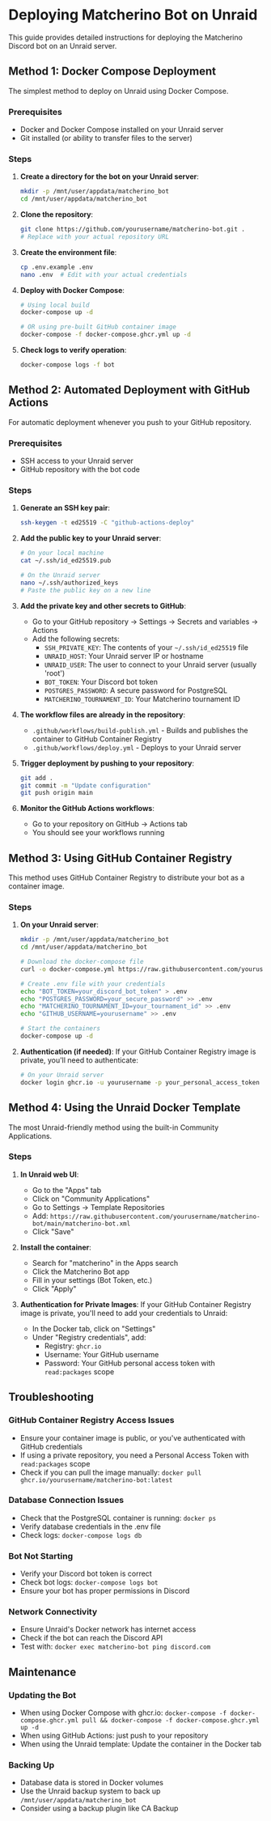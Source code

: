 # Deploying Matcherino Bot on Unraid

This guide provides detailed instructions for deploying the Matcherino Discord bot on an Unraid server.

## Method 1: Docker Compose Deployment

The simplest method to deploy on Unraid using Docker Compose.

### Prerequisites
- Docker and Docker Compose installed on your Unraid server
- Git installed (or ability to transfer files to the server)

### Steps

1. **Create a directory for the bot on your Unraid server**:
   ```bash
   mkdir -p /mnt/user/appdata/matcherino_bot
   cd /mnt/user/appdata/matcherino_bot
   ```

2. **Clone the repository**:
   ```bash
   git clone https://github.com/yourusername/matcherino-bot.git .
   # Replace with your actual repository URL
   ```

3. **Create the environment file**:
   ```bash
   cp .env.example .env
   nano .env  # Edit with your actual credentials
   ```

4. **Deploy with Docker Compose**:
   ```bash
   # Using local build
   docker-compose up -d
   
   # OR using pre-built GitHub container image
   docker-compose -f docker-compose.ghcr.yml up -d
   ```

5. **Check logs to verify operation**:
   ```bash
   docker-compose logs -f bot
   ```

## Method 2: Automated Deployment with GitHub Actions

For automatic deployment whenever you push to your GitHub repository.

### Prerequisites
- SSH access to your Unraid server
- GitHub repository with the bot code

### Steps

1. **Generate an SSH key pair**:
   ```bash
   ssh-keygen -t ed25519 -C "github-actions-deploy"
   ```

2. **Add the public key to your Unraid server**:
   ```bash
   # On your local machine
   cat ~/.ssh/id_ed25519.pub
   
   # On the Unraid server
   nano ~/.ssh/authorized_keys
   # Paste the public key on a new line
   ```

3. **Add the private key and other secrets to GitHub**:
   - Go to your GitHub repository → Settings → Secrets and variables → Actions
   - Add the following secrets:
     - `SSH_PRIVATE_KEY`: The contents of your `~/.ssh/id_ed25519` file
     - `UNRAID_HOST`: Your Unraid server IP or hostname
     - `UNRAID_USER`: The user to connect to your Unraid server (usually 'root')
     - `BOT_TOKEN`: Your Discord bot token
     - `POSTGRES_PASSWORD`: A secure password for PostgreSQL
     - `MATCHERINO_TOURNAMENT_ID`: Your Matcherino tournament ID

4. **The workflow files are already in the repository**:
   - `.github/workflows/build-publish.yml` - Builds and publishes the container to GitHub Container Registry
   - `.github/workflows/deploy.yml` - Deploys to your Unraid server

5. **Trigger deployment by pushing to your repository**:
   ```bash
   git add .
   git commit -m "Update configuration"
   git push origin main
   ```

6. **Monitor the GitHub Actions workflows**:
   - Go to your repository on GitHub → Actions tab
   - You should see your workflows running

## Method 3: Using GitHub Container Registry

This method uses GitHub Container Registry to distribute your bot as a container image.

### Steps

1. **On your Unraid server**:
   ```bash
   mkdir -p /mnt/user/appdata/matcherino_bot
   cd /mnt/user/appdata/matcherino_bot
   
   # Download the docker-compose file
   curl -o docker-compose.yml https://raw.githubusercontent.com/yourusername/matcherino-bot/main/docker-compose.ghcr.yml
   
   # Create .env file with your credentials
   echo "BOT_TOKEN=your_discord_bot_token" > .env
   echo "POSTGRES_PASSWORD=your_secure_password" >> .env
   echo "MATCHERINO_TOURNAMENT_ID=your_tournament_id" >> .env
   echo "GITHUB_USERNAME=yourusername" >> .env
   
   # Start the containers
   docker-compose up -d
   ```

2. **Authentication (if needed)**:
   If your GitHub Container Registry image is private, you'll need to authenticate:
   ```bash
   # On your Unraid server
   docker login ghcr.io -u yourusername -p your_personal_access_token
   ```

## Method 4: Using the Unraid Docker Template

The most Unraid-friendly method using the built-in Community Applications.

### Steps

1. **In Unraid web UI**:
   - Go to the "Apps" tab
   - Click on "Community Applications"
   - Go to Settings → Template Repositories
   - Add: `https://raw.githubusercontent.com/yourusername/matcherino-bot/main/matcherino-bot.xml`
   - Click "Save"
   
2. **Install the container**:
   - Search for "matcherino" in the Apps search
   - Click the Matcherino Bot app
   - Fill in your settings (Bot Token, etc.)
   - Click "Apply"

3. **Authentication for Private Images**:
   If your GitHub Container Registry image is private, you'll need to add your credentials to Unraid:
   - In the Docker tab, click on "Settings"
   - Under "Registry credentials", add:
     - Registry: `ghcr.io`
     - Username: Your GitHub username
     - Password: Your GitHub personal access token with `read:packages` scope

## Troubleshooting

### GitHub Container Registry Access Issues
- Ensure your container image is public, or you've authenticated with GitHub credentials
- If using a private repository, you need a Personal Access Token with `read:packages` scope
- Check if you can pull the image manually: `docker pull ghcr.io/yourusername/matcherino-bot:latest`

### Database Connection Issues
- Check that the PostgreSQL container is running: `docker ps`
- Verify database credentials in the .env file
- Check logs: `docker-compose logs db`

### Bot Not Starting
- Verify your Discord bot token is correct
- Check bot logs: `docker-compose logs bot`
- Ensure your bot has proper permissions in Discord

### Network Connectivity
- Ensure Unraid's Docker network has internet access
- Check if the bot can reach the Discord API
- Test with: `docker exec matcherino-bot ping discord.com`

## Maintenance

### Updating the Bot
- When using Docker Compose with ghcr.io: `docker-compose -f docker-compose.ghcr.yml pull && docker-compose -f docker-compose.ghcr.yml up -d`
- When using GitHub Actions: just push to your repository
- When using the Unraid template: Update the container in the Docker tab

### Backing Up
- Database data is stored in Docker volumes
- Use the Unraid backup system to back up `/mnt/user/appdata/matcherino_bot`
- Consider using a backup plugin like CA Backup 